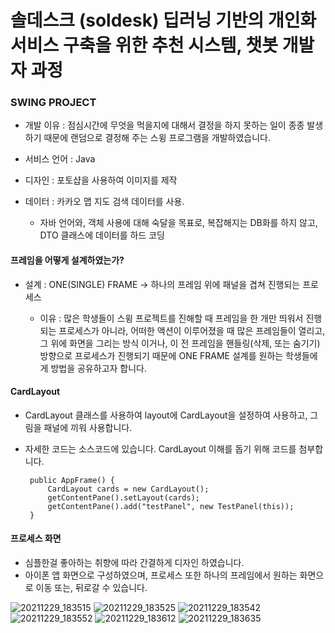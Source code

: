 # 솔데스크 (soldesk) 딥러닝 기반의 개인화 서비스 구축을 위한 추천 시스템, 챗봇 개발자 과정

### SWING PROJECT

- 개발 이유 : 점심시간에 무엇을 먹을지에 대해서 결정을 하지 못하는 일이 종종 발생하기 때문에 랜덤으로 결정해 주는 스윙 프로그램을 개발하였습니다.
- 서비스 언어 : Java

- 디자인 : 포토샵을 사용하여 이미지를 제작

- 데이터 : 카카오 맵 지도 검색 데이터를 사용.
     - 자바 언어와, 객체 사용에 대해 숙달을 목표로, 복잡해지는 DB화를 하지 않고, DTO 클래스에 데이터를 하드 코딩
     
#### 프레임을 어떻게 설계하였는가?

- 설계 : ONE(SINGLE) FRAME -> 하나의 프레임 위에 패널을 겹쳐 진행되는 프로세스

    - 이유 : 많은 학생들이 스윙 프로젝트를 진해할 때 프레임을 한 개만 띄워서 진행되는 프로세스가 아니라, 어떠한 액션이 이루어졌을 때
            많은 프레임들이 열리고, 그 위에 화면을 그리는 방식 이거나, 이 전 프레임을 핸들링(삭제, 또는 숨기기) 방향으로 프로세스가 진행되기 때문에
            ONE FRAME 설계를 원하는 학생들에게 방법을 공유하고자 합니다.
      
            
#### CardLayout

- CardLayout 클래스를 사용하여 layout에 CardLayout을 설정하여 사용하고, 그림을 패널에 끼워 사용합니다.
- 자세한 코드는 소스코드에 있습니다. CardLayout 이해를 돕기 위해 코드를 첨부합니다.
        
       public AppFrame() {
           CardLayout cards = new CardLayout();
           getContentPane().setLayout(cards);
           getContentPane().add("testPanel", new TestPanel(this));
       }
           
#### 프로세스 화면
- 심플한걸 좋아하는 취향에 따라 간결하게 디자인 하였습니다.
- 아이폰 앱 화면으로 구성하였으며, 프로세스 또한 하나의 프레임에서 원하는 화면으로 이동 또는, 뒤로갈 수 있습니다.

![20211229_183515](https://user-images.githubusercontent.com/58251630/147649962-c91cb473-078b-4d2b-9418-8725497fee97.png)
![20211229_183525](https://user-images.githubusercontent.com/58251630/147650014-1f18bced-d825-4a03-852d-42093bcbf96c.png)
![20211229_183542](https://user-images.githubusercontent.com/58251630/147650016-650e0dc5-064b-495c-ad80-03d988bd9d0c.png)
![20211229_183552](https://user-images.githubusercontent.com/58251630/147650017-8e7758f6-62c0-4282-b915-fdf75e1cc22d.png)
![20211229_183612](https://user-images.githubusercontent.com/58251630/147650019-0d9b5e0d-fd96-4a63-833f-b4736c8082c6.png)
![20211229_183635](https://user-images.githubusercontent.com/58251630/147650021-362f95a4-04ac-4aff-9dac-c135494026c4.png)








    
